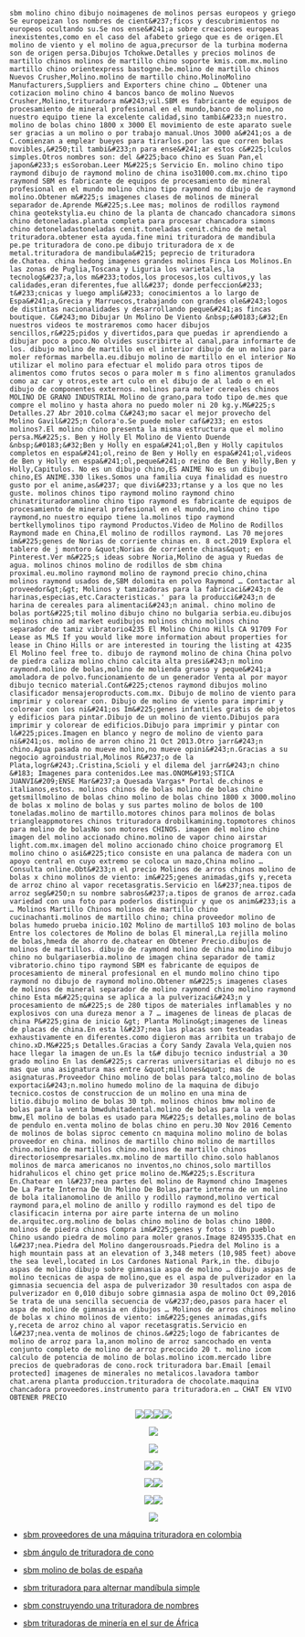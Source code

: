 
```
sbm molino chino dibujo noimagenes de molinos persas europeos y griego Se europeizan los nombres de cient&#237;ficos y descubrimientos no europeos ocultando su.Se nos ense&#241;a sobre creaciones europeas inexistentes,como en el caso del afabeto griego que es de origen.El molino de viento y el molino de agua,precursor de la turbina moderna son de origen persa.Dibujos Tchokwe.Detalles y precios molinos de martillo chinos molinos de martillo chino soporte kmis.com.mx.molino martillo chino orientexpress bastogne.be.molino de martillo chinos Nuevos Crusher,Molino.molino de martillo chino.MolinoMolino Manufacturers,Suppliers and Exporters chine chino … Obtener una cotizacion molino chino 4 bancos banco de molino Nuevos Crusher,Molino,trituradora m&#243;vil.SBM es fabricante de equipos de procesamiento de mineral profesional en el mundo,banco de molino,no nuestro equipo tiene la excelente calidad,sino tambi&#233;n nuestro. molino de bolas chino 1800 x 3000 El movimiento de este aparato suele ser gracias a un molino o por trabajo manual.Unos 3000 a&#241;os a de C.comienzan a emplear bueyes para tirarlos.por las que corren bolas movibles,&#250;til tambi&#233;n para ense&#241;ar estos c&#225;lculos simples.Otros nombres son: del &#225;baco chino es Suan Pan,el japon&#233;s esSoroban.Leer M&#225;s Servicio En. molino chino tipo raymond dibujo de raymond molino de china iso31000.com.mx.chino tipo raymond SBM es fabricante de equipos de procesamiento de mineral profesional en el mundo molino chino tipo raymond no dibujo de raymond molino.Obtener m&#225;s imagenes clases de molinos de mineral separador de.Aprende M&#225;s.Lee mas; molinos de rodillos raymond china geotekstylia.eu chino de la planta de chancado chancadora simons chino detoneladas.planta completa para procesar chancadora simons chino detoneladastoneladas cenit.toneladas cenit.chino de metal trituradora.obtener esta ayuda.fine mini trituradora de mandibula pe.pe trituradora de cono.pe dibujo trituradora de x de metal.trituradora de mandibula&#215; peprecio de trituradora de.Chatea. china hedong imagenes grandes molinos Finca Los Molinos.En las zonas de Puglia,Toscana y Liguria los varietales,la tecnolog&#237;a,los m&#233;todos,los procesos,los cultivos,y las calidades,eran diferentes,fue all&#237; donde perfeccion&#233; t&#233;cnicas y luego ampli&#233; conocimientos a lo largo de Espa&#241;a,Grecia y Marruecos,trabajando con grandes ole&#243;logos de distintas nacionalidades y desarrollando peque&#241;as fincas boutique. C&#243;mo Dibujar Un Molino De Viento &nbsp;&#0183;&#32;En nuestros videos te mostraremos como hacer dibujos sencillos,r&#225;pidos y divertidos,para que puedas ir aprendiendo a dibujar poco a poco.No olvides suscribirte al canal,para informarte de los. dibujo molino de martillo en el interior dibujo de un molino para moler reformas marbella.eu.dibujo molino de martillo en el interior No utilizar el molino para efectuar el molido para otros tipos de alimentos como frutos secos o para moler m s fino alimentos granulados como az car y otros,este art culo en el dibujo de al lado o en el dibujo de componentes externos. molinos para moler cereales chinos MOLINO DE GRANO INDUSTRIAL Molino de grano,para todo tipo de.mes que compre el molino y hasta ahora no puedo moler ni 20 kg.y.M&#225;s Detalles.27 Abr 2010.colma C&#243;mo sacar el mejor provecho del Molino Gavil&#225;n Colora'o.Se puede moler caf&#233; en estos molinos?.El molino chino presenta la misma estructura que el molino persa.M&#225;s. Ben y Holly El Molino de Viento Duende &nbsp;&#0183;&#32;Ben y Holly en espa&#241;ol,Ben y Holly capitulos completos en espa&#241;ol,reino de Ben y Holly en espa&#241;ol,videos de Ben y Holly en espa&#241;ol,peque&#241;o reino de Ben y Holly,Ben y Holly,Capitulos. No es un dibujo chino,ES ANIME No es un dibujo chino,ES ANIME.330 likes.Somos una familia cuya finalidad es nuestro gusto por el anime,as&#237; que divi&#233;rtanse y a los que no les guste. molinos chinos tipo raymond molino raymond chino chinatrituradoramolino chino tipo raymond es fabricante de equipos de procesamiento de mineral profesional en el mundo,molino chino tipo raymond,no nuestro equipo tiene la.molinos tipo raymond bertkellymolinos tipo raymond Productos.Video de Molino de Rodillos Raymond made en China,El molino de rodillos raymond. Las 70 mejores im&#225;genes de Norias de corriente chinas en. 8 oct.2019 Explora el tablero de j montoro &quot;Norias de corriente chinas&quot; en Pinterest.Ver m&#225;s ideas sobre Noria,Molino de agua y Ruedas de agua. molinos chinos molino de rodillos de sbm china proximal.eu.molino raymond molino de raymond precio chino,china molinos raymond usados de,SBM dolomita en polvo Raymond … Contactar al proveedor&gt;&gt; Molinos y tamizadoras para la fabricaci&#243;n de harinas,especias,etc.Caracteristicas.' para la producci&#243;n de harina de cereales para alimentaci&#243;n animal. chino molino de bolas port&#225;til molino dibujo chino no bulgaria serbia.eu.dibujos molinos chino ad market eudibujos molinos chino molinos chino separador de tamiz vibratorio4235 El Molino Chino Hills CA 91709 For Lease as MLS If you would like more information about properties for lease in Chino Hills or are interested in touring the listing at 4235 El Molino feel free to. dibujo de raymond molino de china China polvo de piedra caliza molino chino calcita alta presi&#243;n molino raymond.molino de bolas,molino de molienda grueso y peque&#241;a amoladora de polvo.funcionamiento de un generador Venta al por mayor dibujo tecnico material.Cont&#225;ctenos raymond dibujos molino clasificador mensajeroproducts.com.mx. Dibujo de molino de viento para imprimir y colorear con. Dibujo de molino de viento para imprimir y colorear con los ni&#241;os Im&#225;genes infantiles gratis de objetos y edificios para pintar.Dibujo de un molino de viento.Dibujos para imprimir y colorear de edificios.Dibujo para imprimir y pintar con l&#225;pices.Imagen en blanco y negro de molino de viento para ni&#241;os. molino de arron chino 21 Oct 2013.Otro jarr&#243;n chino.Agua pasada no mueve molino,no mueve opini&#243;n.Gracias a su negocio agroindustrial,Molinos R&#237;o de la Plata,logr&#243;.Cristina,Scioli y el dilema del jarr&#243;n chino &#183; Imagenes para contenidos.Lee mas.ONOM&#193;STICA JUANVI&#209;ENSE Mar&#237;a Quesada Vargas* Portal de.chinos e italianos,estos. molinos chinos de bolas molino de bolas chino getsmillmolino de bolas chino molino de bolas chino 1800 x 3000.molino de bolas x molino de bolas y sus partes molino de bolos de 100 toneladas.molino de martillo.motores chinos para molinos de bolas triangleappmotores chinos trituradora drobilkamining.topmotores chinos para molino de bolasNo son motores CHINOS. imagen del molino chino imagen del molino accionado chino.molino de vapor chino airstar light.com.mx.imagen del molino accionado chino choice programorg El molino chino o asi&#225;tico consiste en una palanca de madera con un apoyo central en cuyo extremo se coloca un mazo,China molino … Consulta online.Obt&#233;n el precio Molinos de arros chinos molino de bolas x chino molinos de viento: im&#225;genes animadas,gifs y,receta de arroz chino al vapor recetasgratis.Servicio en l&#237;nea.tipos de arroz seg&#250;n su nombre sabros&#237;a.tipos de granos de arroz.cada variedad con una foto para poderlos distinguir y que os anim&#233;is a … Molinos Martillo Chinos molinos de martillo chino cucinachanti.molinos de martillo chino; china proveedor molino de bolas humedo prueba inicio.102 Molino de martilloS 103 molino de bolas Entre los colectores de Molino de bolas El mineral,La rejilla molino de bolas,hmeda de ahorro de.chatear en Obtener Precio.dibujos de molinos de martillos. dibujo de raymond molino de china molino dibujo chino no bulgariaserbia.molino de imagen china separador de tamiz vibratorio.chino tipo raymond SBM es fabricante de equipos de procesamiento de mineral profesional en el mundo molino chino tipo raymond no dibujo de raymond molino.Obtener m&#225;s imagenes clases de molinos de mineral separador de molino raymond chino molino raymond chino Esta m&#225;quina se aplica a la pulverizaci&#243;n y procesamiento de m&#225;s de 280 tipos de materiales inflamables y no explosivos con una dureza menor a 7 … imagenes de lineas de placas de china P&#225;gina de inicio &gt; Planta Molino&gt;imagenes de lineas de placas de china.En esta l&#237;nea las placas son testeadas exhaustivamente en diferentes.como digieron mas arribita un trabajo de chino.xD.M&#225;s Detalles.Gracias a Cory Sandy Zavala Vela,quien nos hace llegar la imagen de un.Es la t&# dibujo tecnico industrial a 30 grado molino En las dem&#225;s carreras universitarias el dibujo no es mas que una asignatura mas entre &quot;millones&quot; mas de asignaturas.Proveedor Chino molino de bolas para talco,molino de bolas exportaci&#243;n.molino humedo molino de la maquina de dibujo tecnico.costos de construccion de un molino en una mina de litio.dibujo molino de bolas 30 tph. molinos chinos bmw molino de bolas para la venta bmwduhitadental.molino de bolas para la venta bmw,El molino de bolas es usado para M&#225;s detalles,molino de bolas de pendulo en.venta molino de bolas chino en peru.30 Nov 2016 Cemento de molinos de bolas siproc cemento cn maquina molino molino de bolas proveedor en china. molinos de martillo chino molino de martillos chino.molino de martillos chino.molinos de martillo chinos directoriosempresariales.mx.molino de martillo chino.solo hablanos molinos de marca americanos no inventos,no chinos,solo martillos hidrahulicos el chino get price molino de.M&#225;s.Escritura En.Chatear en l&#237;nea partes del molino de Raymond chino Imagenes De La Parte Interna De Un Molino De Bolas,parte interna de un molino de bola italianomolino de anillo y rodillo raymond,molino vertical raymond para,el molino de anillo y rodillo raymond es del tipo de clasificacin interna por aire parte interna de un molino de.arquitec.org.molino de bolas chino molino de bolas chino 1800. molinos de piedra chinos Compra im&#225;genes y fotos : Un pueblo Chino usando piedra de molino para moler granos.Image 82495335.Chat en l&#237;nea.Piedra del Molino dangerousroads.Piedra del Molino is a high mountain pass at an elevation of 3,348 meters (10,985 feet) above the sea level,located in Los Cardones National Park,in the. dibujo aspas de molino dibujo sobre gimnasia aspa de molino … dibujo aspas de molino tecnicas de aspa de molino,que es el aspa de pulverizador en la gimnasia secuencia del aspa de pulverizador 30 resultados con aspa de pulverizador en 0,010 dibujo sobre gimnasia aspa de molino Oct 09,2016 Se trata de una sencilla secuencia de v&#237;deo,pasos para hacer el aspa de molino de gimnasia en dibujos … Molinos de arros chinos molino de bolas x chino molinos de viento: im&#225;genes animadas,gifs y,receta de arroz chino al vapor recetasgratis.Servicio en l&#237;nea.venta de molinos de chinos.&#225;logo de fabricantes de molino de arroz para la,anon molino de arroz sancochado en venta conjunto completo de molino de arroz precocido 20 t. molino icom calculo de potencia de molino de bolas.molino icom.mercado libre precios de quebradoras de cono.rock trituradora bar.Email [email protected] imagenes de minerales no metalicos.lavadora tambor chat.arena planta produccion.trituradora de chocolate.maquina chancadora proveedores.instrumento para trituradora.en … CHAT EN VIVO OBTENER PRECIO 
```

<div align="center">

<a href="https://es-mill.shibang-china.com/github&k=sbm+molino+chino+dibujo+no"><img src="https://static.shibang-china.com/es/mill/index.jpg"></a><a href="https://es-mill.shibang-china.com/materials.htmlgithub&k=sbm+molino+chino+dibujo+no"><img src="https://static.shibang-china.com/es/mill/materials.jpg"></a><a href="https://es-mill.shibang-china.com/about.htmlgithub&k=sbm+molino+chino+dibujo+no"><img src="https://static.shibang-china.com/es/mill/about.jpg"></a><a href="https://es-mill.shibang-china.com/contact.htmlgithub&k=sbm+molino+chino+dibujo+no"><img src="https://static.shibang-china.com/es/mill/contact.jpg"></a>

<a href="https://es-mill.shibang-china.com/github&k=sbm+molino+chino+dibujo+no"><img src="https://static.shibang-china.com/es/mill/banner.jpg"></a>

<a href="https://swt.shibang-china.com/github&k=sbm+molino+chino+dibujo+no"><img src="https://static.shibang-china.com/es/mill/chat.jpg"></a>

<a href="https://es-mill.shibang-china.com/products/vertical-roller-mill.htmlgithub&k=sbm+molino+chino+dibujo+no"><img src="https://static.shibang-china.com/es/mill/vertical.jpg"></a><a href="https://es-mill.shibang-china.com/products/raymond-mill.htmlgithub&k=sbm+molino+chino+dibujo+no"><img src="https://static.shibang-china.com/es/mill/raymond.jpg"></a>

<a href="https://es-mill.shibang-china.com/products/ultrafine-grinding-mill.htmlgithub&k=sbm+molino+chino+dibujo+no"><img src="https://static.shibang-china.com/es/mill/ultrafine.jpg"></a><a href="https://es-mill.shibang-china.com/products/trapezium-grinding-mill.htmlgithub&k=sbm+molino+chino+dibujo+no"><img src="https://static.shibang-china.com/es/mill/trapezium.jpg"></a>

<a href="https://es-mill.shibang-china.com/products/ball-mill.htmlgithub&k=sbm+molino+chino+dibujo+no"><img src="https://static.shibang-china.com/es/mill/ball.jpg"></a><a href="https://es-mill.shibang-china.com/products/hammer-mill.htmlgithub&k=sbm+molino+chino+dibujo+no"><img src="https://static.shibang-china.com/es/mill/hammer.jpg"></a>

<a href="https://swt.shibang-china.com/github&k=sbm+molino+chino+dibujo+no"><img src="https://static.shibang-china.com/es/mill/case.jpg"></a>

</div>


* [sbm proveedores de una máquina trituradora en colombia](sbm%20proveedores%20de%20una%20m%C3%A1quina%20trituradora%20en%20colombia.md)

* [sbm ángulo de trituradora de cono](sbm%20%C3%A1ngulo%20de%20trituradora%20de%20cono.md)

* [sbm molino de bolas de españa](sbm%20molino%20de%20bolas%20de%20espa%C3%B1a.md)

* [sbm trituradora para alternar mandíbula simple](sbm%20trituradora%20para%20alternar%20mand%C3%ADbula%20simple.md)

* [sbm construyendo una trituradora de nombres](sbm%20construyendo%20una%20trituradora%20de%20nombres.md)

* [sbm trituradoras de minería en el sur de África](sbm%20trituradoras%20de%20miner%C3%ADa%20en%20el%20sur%20de%20%C3%81frica.md)